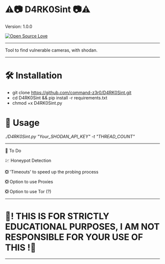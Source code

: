   # ⚠️📷 D4RK0Sint 📷⚠️

Version: 1.0.0 

[![Open Source Love](https://badges.frapsoft.com/os/v1/open-source.svg?v=102)](https://github.com/command-z3r0?tab=repositories)
**************************************************************************
Tool to find vulnerable cameras, with shodan.
**************************************************************************

 # 🛠 Installation

 * git clone https://github.com/command-z3r0/D4RK0Sint.git
 * cd D4RK0Sint && pip install -r requirements.txt
 * chmod +x D4RK0Sint.py
# 📃 Usage

 _./D4RK0Sint.py "Your_SHODAN_API_KEY" -t "THREAD_COUNT"_
 
 
-----------------------------------------------------------------------------------------------------
📌 To Do

💹 Honeypot Detection

❎ 'Timeouts' to speed up the probing process

❎ Option to use Proxies

❎ Option to use Tor (?)

-----------------------------------------------------------------------------------------------------
# 🚧! THIS IS FOR STRICTLY EDUCATIONAL PURPOSES, I AM NOT RESPONSIBLE FOR YOUR USE OF THIS !🚧
------------------------------------------------------------------------------------------------------
